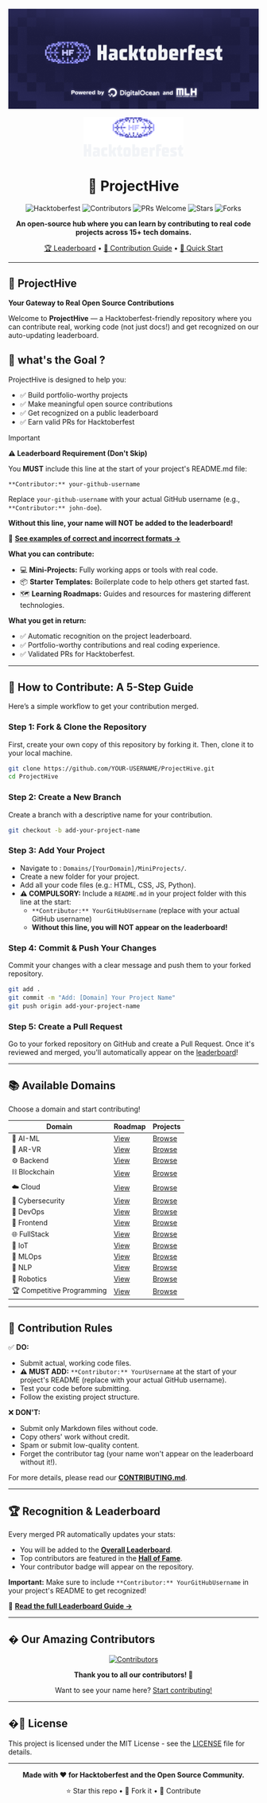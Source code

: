 <div align="center">

![Hacktoberfest Banner](assets/Banner/HF2025-EmailHeader.png)

<img src="assets/03_Logos/Color/Light/png/HF-Stacked-Color-Light.png" alt="Hacktoberfest Logo" width="200"/>

# 🌟 ProjectHive

![Hacktoberfest](https://img.shields.io/badge/Hacktoberfest-2025-orange?style=for-the-badge)
![Contributors](https://img.shields.io/github/contributors/Tejas-Santosh-Nalawade/ProjectHive?style=for-the-badge)
![PRs Welcome](https://img.shields.io/badge/PRs-welcome-brightgreen.svg?style=for-the-badge)
![Stars](https://img.shields.io/github/stars/Tejas-Santosh-Nalawade/ProjectHive?style=for-the-badge)
![Forks](https://img.shields.io/github/forks/Tejas-Santosh-Nalawade/ProjectHive?style=for-the-badge)

**An open-source hub where you can learn by contributing to real code projects across 15+ tech domains.**

[🏆 Leaderboard](DomainsLeaderboards/Overall.md) • [📖 Contribution Guide](CONTRIBUTING.md) • [🚀 Quick Start](QUICK_START.md)

</div>

---

## 🎯 ProjectHive

**Your Gateway to Real Open Source Contributions** 

Welcome to **ProjectHive** — a Hacktoberfest-friendly repository where you can contribute real, working code (not just docs!) and get recognized on our auto-updating leaderboard.

## 🎯 what's the Goal ?
ProjectHive is designed to help you:
- ✅ Build portfolio-worthy projects
- ✅ Make meaningful open source contributions
- ✅ Get recognized on a public leaderboard
- ✅ Earn valid PRs for Hacktoberfest


> [!IMPORTANT]
> **⚠️ Leaderboard Requirement (Don't Skip)**
> 
> You **MUST** include this line at the start of your project's README.md file:
> 
> ```markdown
> **Contributor:** your-github-username
> ```
> 
> Replace `your-github-username` with your actual GitHub username (e.g., `**Contributor:** john-doe`).
> 
> **Without this line, your name will NOT be added to the leaderboard!**
> 
> 📖 [**See examples of correct and incorrect formats →**](CONTRIBUTOR_TAG_EXAMPLE.md)

**What you can contribute:**
- 💻 **Mini-Projects:** Fully working apps or tools with real code.
- 📦 **Starter Templates:** Boilerplate code to help others get started fast.
- 🗺️ **Learning Roadmaps:** Guides and resources for mastering different technologies.

**What you get in return:**
- ✅ Automatic recognition on the project leaderboard.
- ✅ Portfolio-worthy contributions and real coding experience.
- ✅ Validated PRs for Hacktoberfest.

---

## 🚀 How to Contribute: A 5-Step Guide

Here’s a simple workflow to get your contribution merged.

### Step 1: Fork & Clone the Repository
First, create your own copy of this repository by forking it. Then, clone it to your local machine.

```bash
git clone https://github.com/YOUR-USERNAME/ProjectHive.git
cd ProjectHive
```

### Step 2: Create a New Branch
Create a branch with a descriptive name for your contribution.

```bash
git checkout -b add-your-project-name
```

### Step 3: Add Your Project
- Navigate to : `Domains/[YourDomain]/MiniProjects/`.
- Create a new folder for your project.
- Add all your code files (e.g.: HTML, CSS, JS, Python).
- **⚠️ COMPULSORY:** Include a `README.md` in your project folder with this line at the start:
  - `**Contributor:** YourGitHubUsername` (replace with your actual GitHub username)
  - **Without this line, you will NOT appear on the leaderboard!**

### Step 4: Commit & Push Your Changes
Commit your changes with a clear message and push them to your forked repository.

```bash
git add .
git commit -m "Add: [Domain] Your Project Name"
git push origin add-your-project-name
```

### Step 5: Create a Pull Request
Go to your forked repository on GitHub and create a Pull Request. Once it's reviewed and merged, you'll automatically appear on the [leaderboard](DomainsLeaderboards/Overall.md)!

---

## 📚 Available Domains

Choose a domain and start contributing!

| Domain | Roadmap | Projects |
|--------|---------|----------|
| 🤖 AI-ML | [View](Domains/AI-ML/Roadmap.md) | [Browse](Domains/AI-ML/MiniProjects/) |
| 🥽 AR-VR | [View](Domains/AR-VR/Roadmap.md) | [Browse](Domains/AR-VR/MiniProjects/) |
| ⚙️ Backend | [View](Domains/Backend/Roadmap.md) | [Browse](Domains/Backend/MiniProjects/) |
| ⛓️ Blockchain | [View](Domains/Blockchain/Roadmap.md) | [Browse](Domains/Blockchain/MiniProjects/) |
| ☁️ Cloud | [View](Domains/Cloud/Roadmap.md) | [Browse](Domains/Cloud/MiniProjects/) |
| 🔐 Cybersecurity | [View](Domains/Cybersecurity/Roadmap.md) | [Browse](Domains/Cybersecurity/MiniProjects/) |
| 🔧 DevOps | [View](Domains/DevOps/Roadmap.md) | [Browse](Domains/DevOps/MiniProjects/) |
| 🎨 Frontend | [View](Domains/Frontend/Roadmap.md) | [Browse](Domains/Frontend/MiniProjects/) |
| 🌐 FullStack | [View](Domains/FullStack/Roadmap.md) | [Browse](Domains/FullStack/MiniProjects/) |
| 📡 IoT | [View](Domains/IoT/Roadmap.md) | [Browse](Domains/IoT/MiniProjects/) |
| 🔄 MLOps | [View](Domains/MLOps/Roadmap.md) | [Browse](Domains/MLOps/MiniProjects/) |
| 💬 NLP | [View](Domains/NLP/Roadmap.md) | [Browse](Domains/NLP/MiniProjects/) |
| 🤖 Robotics | [View](Domains/Robotics-Automation/Roadmap.md) | [Browse](Domains/Robotics-Automation/MiniProjects/) |
| 🏆 Competitive Programming | [View](Domains/CompetitiveProgramming/Roadmap.md) | [Browse](Domains/CompetitiveProgramming/Programs/) |

---

## 📜 Contribution Rules

✅ **DO:**
- Submit actual, working code files.
- **⚠️ MUST ADD:** `**Contributor:** YourUsername` at the start of your project's README (replace with your actual GitHub username).
- Test your code before submitting.
- Follow the existing project structure.

❌ **DON'T:**
- Submit only Markdown files without code.
- Copy others' work without credit.
- Spam or submit low-quality content.
- Forget the contributor tag (your name won't appear on the leaderboard without it!).

For more details, please read our [**CONTRIBUTING.md**](CONTRIBUTING.md).

---

## 🏆 Recognition & Leaderboard

Every merged PR automatically updates your stats:

- You will be added to the [**Overall Leaderboard**](DomainsLeaderboards/Overall.md).
- Top contributors are featured in the [**Hall of Fame**](HallOfFame/README.md).
- Your contributor badge will appear on the repository.

**Important:** Make sure to include `**Contributor:** YourGitHubUsername` in your project's README to get recognized!

📖 [**Read the full Leaderboard Guide →**](LEADERBOARD_GUIDE.md)

---

## � Our Amazing Contributors

<div align="center">

<a href="https://github.com/Tejas-Santosh-Nalawade/ProjectHive/graphs/contributors">
  <img src="https://contrib.rocks/image?repo=Tejas-Santosh-Nalawade/ProjectHive" alt="Contributors" />
</a>

**Thank you to all our contributors! 🎉**

Want to see your name here? [Start contributing!](CONTRIBUTING.md)

</div>

---

## �📄 License

This project is licensed under the MIT License - see the [LICENSE](LICENSE) file for details.

---

<div align="center">

**Made with ❤️ for Hacktoberfest and the Open Source Community.**

⭐ Star this repo • 🍴 Fork it • 🤝 Contribute

</div>
